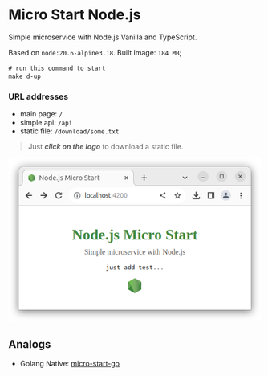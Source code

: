 # Micro Start Node.js

Simple microservice with Node.js Vanilla and TypeScript. 

Based on `node:20.6-alpine3.18`. Built image: `184 MB`;
```shell
# run this command to start
make d-up
```

### URL addresses
- main page: `/`
- simple api: `/api`
- static file: `/download/some.txt`

> Just **_click on the logo_** to download a static file.

![img.png](img.png)

## Analogs
- Golang Native: [micro-start-go](https://github.com/phacman/micro-start-go)
